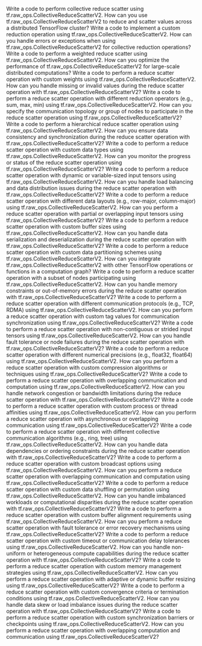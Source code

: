 Write a code to perform collective reduce scatter using tf.raw_ops.CollectiveReduceScatterV2.
How can you use tf.raw_ops.CollectiveReduceScatterV2 to reduce and scatter values across a distributed TensorFlow cluster?
Write a code to implement a custom reduction operation using tf.raw_ops.CollectiveReduceScatterV2.
How can you handle errors or exceptions when using tf.raw_ops.CollectiveReduceScatterV2 for collective reduction operations?
Write a code to perform a weighted reduce scatter using tf.raw_ops.CollectiveReduceScatterV2.
How can you optimize the performance of tf.raw_ops.CollectiveReduceScatterV2 for large-scale distributed computations?
Write a code to perform a reduce scatter operation with custom weights using tf.raw_ops.CollectiveReduceScatterV2.
How can you handle missing or invalid values during the reduce scatter operation with tf.raw_ops.CollectiveReduceScatterV2?
Write a code to perform a reduce scatter operation with different reduction operators (e.g., sum, max, min) using tf.raw_ops.CollectiveReduceScatterV2.
How can you specify the communication topology or group of nodes to participate in the reduce scatter operation using tf.raw_ops.CollectiveReduceScatterV2?
Write a code to perform a hierarchical reduce scatter operation using tf.raw_ops.CollectiveReduceScatterV2.
How can you ensure data consistency and synchronization during the reduce scatter operation with tf.raw_ops.CollectiveReduceScatterV2?
Write a code to perform a reduce scatter operation with custom data types using tf.raw_ops.CollectiveReduceScatterV2.
How can you monitor the progress or status of the reduce scatter operation using tf.raw_ops.CollectiveReduceScatterV2?
Write a code to perform a reduce scatter operation with dynamic or variable-sized input tensors using tf.raw_ops.CollectiveReduceScatterV2.
How can you handle load balancing and data distribution issues during the reduce scatter operation with tf.raw_ops.CollectiveReduceScatterV2?
Write a code to perform a reduce scatter operation with different data layouts (e.g., row-major, column-major) using tf.raw_ops.CollectiveReduceScatterV2.
How can you perform a reduce scatter operation with partial or overlapping input tensors using tf.raw_ops.CollectiveReduceScatterV2?
Write a code to perform a reduce scatter operation with custom buffer sizes using tf.raw_ops.CollectiveReduceScatterV2.
How can you handle data serialization and deserialization during the reduce scatter operation with tf.raw_ops.CollectiveReduceScatterV2?
Write a code to perform a reduce scatter operation with custom data partitioning schemes using tf.raw_ops.CollectiveReduceScatterV2.
How can you integrate tf.raw_ops.CollectiveReduceScatterV2 with other TensorFlow operations or functions in a computation graph?
Write a code to perform a reduce scatter operation with a subset of nodes participating using tf.raw_ops.CollectiveReduceScatterV2.
How can you handle memory constraints or out-of-memory errors during the reduce scatter operation with tf.raw_ops.CollectiveReduceScatterV2?
Write a code to perform a reduce scatter operation with different communication protocols (e.g., TCP, RDMA) using tf.raw_ops.CollectiveReduceScatterV2.
How can you perform a reduce scatter operation with custom tag values for communication synchronization using tf.raw_ops.CollectiveReduceScatterV2?
Write a code to perform a reduce scatter operation with non-contiguous or strided input tensors using tf.raw_ops.CollectiveReduceScatterV2.
How can you handle fault tolerance or node failures during the reduce scatter operation with tf.raw_ops.CollectiveReduceScatterV2?
Write a code to perform a reduce scatter operation with different numerical precisions (e.g., float32, float64) using tf.raw_ops.CollectiveReduceScatterV2.
How can you perform a reduce scatter operation with custom compression algorithms or techniques using tf.raw_ops.CollectiveReduceScatterV2?
Write a code to perform a reduce scatter operation with overlapping communication and computation using tf.raw_ops.CollectiveReduceScatterV2.
How can you handle network congestion or bandwidth limitations during the reduce scatter operation with tf.raw_ops.CollectiveReduceScatterV2?
Write a code to perform a reduce scatter operation with custom process or thread affinities using tf.raw_ops.CollectiveReduceScatterV2.
How can you perform a reduce scatter operation with asynchronous or overlapping communication using tf.raw_ops.CollectiveReduceScatterV2?
Write a code to perform a reduce scatter operation with different collective communication algorithms (e.g., ring, tree) using tf.raw_ops.CollectiveReduceScatterV2.
How can you handle data dependencies or ordering constraints during the reduce scatter operation with tf.raw_ops.CollectiveReduceScatterV2?
Write a code to perform a reduce scatter operation with custom broadcast options using tf.raw_ops.CollectiveReduceScatterV2.
How can you perform a reduce scatter operation with overlapping communication and computation using tf.raw_ops.CollectiveReduceScatterV2?
Write a code to perform a reduce scatter operation with custom data shuffling or permutation using tf.raw_ops.CollectiveReduceScatterV2.
How can you handle imbalanced workloads or computational disparities during the reduce scatter operation with tf.raw_ops.CollectiveReduceScatterV2?
Write a code to perform a reduce scatter operation with custom buffer alignment requirements using tf.raw_ops.CollectiveReduceScatterV2.
How can you perform a reduce scatter operation with fault tolerance or error recovery mechanisms using tf.raw_ops.CollectiveReduceScatterV2?
Write a code to perform a reduce scatter operation with custom timeout or communication delay tolerances using tf.raw_ops.CollectiveReduceScatterV2.
How can you handle non-uniform or heterogeneous compute capabilities during the reduce scatter operation with tf.raw_ops.CollectiveReduceScatterV2?
Write a code to perform a reduce scatter operation with custom memory management strategies using tf.raw_ops.CollectiveReduceScatterV2.
How can you perform a reduce scatter operation with adaptive or dynamic buffer resizing using tf.raw_ops.CollectiveReduceScatterV2?
Write a code to perform a reduce scatter operation with custom convergence criteria or termination conditions using tf.raw_ops.CollectiveReduceScatterV2.
How can you handle data skew or load imbalance issues during the reduce scatter operation with tf.raw_ops.CollectiveReduceScatterV2?
Write a code to perform a reduce scatter operation with custom synchronization barriers or checkpoints using tf.raw_ops.CollectiveReduceScatterV2.
How can you perform a reduce scatter operation with overlapping computation and communication using tf.raw_ops.CollectiveReduceScatterV2?
